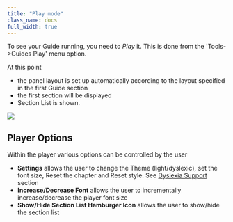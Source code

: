 ```yaml
---
title: "Play mode"
class_name: docs
full_width: true
---
```


To see your Guide running, you need to *Play* it. This is done from the 'Tools->Guides Play' menu option.

At this point

- the panel layout is set up automatically according to the layout specified in the first Guide section
- the first section will be displayed
- Section List is shown.



![](/img/docs/guides/playmode.png)

## Player Options
Within the player various options can be controlled by the user

- **Settings** allows the user to change the Theme (light/dyslexic), set the font size, Reset the chapter and Reset style. See [Dyslexia Support](/docs/ide/tools/guides/dyslexia/) section
- **Increase/Decrease Font** allows the user to incrementally increase/decrease the player font size
- **Show/Hide Section List Hamburger Icon** allows the user to show/hide the section list 

